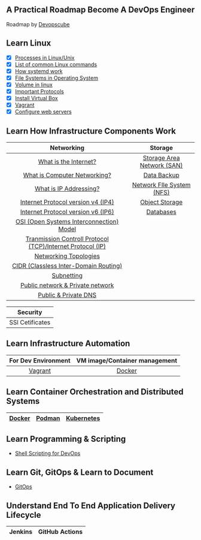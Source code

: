 ## A Practical Roadmap Become A DevOps Engineer 
Roadmap by [Devopscube](https://www.devopscube.com/)

## Learn Linux

- [x] [Processes in Linux/Unix](https://www.geeksforgeeks.org/processes-in-linuxunix/) 
- [x] [List of common Linux commands](learn-linux/command-line-linux.md) 
- [x] [How systemd work](learn-linux/systemd-works.md) 
- [x] [File Systems in Operating System](https://www.geeksforgeeks.org/file-systems-in-operating-system/) 
- [x] [Volume in linux](learn-linux/volume-in-linux.md) 
- [x] [Important Protocols](learn-linux/protocols.md) 
- [x] [Install Virtual Box](learn-linux/virtual-box.md) 
- [x] [Vagrant](learn-linux/vagrant.md) 
- [x] [Configure web servers](learn-linux/nginx.md) 

## Learn How Infrastructure Components Work
| Networking | Storage |
|    :---:   | :---: |
| [What is the Internet?](https://www.geeksforgeeks.org/types-of-internet-connection/) | [Storage Area Network (SAN)](https://www.ibm.com/think/topics/storage-area-network) |
| [What is Computer Networking?](https://www.geeksforgeeks.org/what-is-computer-networking/?ref=next_article) | [Data Backup](infrastructure-component/data-backup.md) |
| [What is IP Addressing?](https://www.geeksforgeeks.org/what-is-an-ip-address/) | [Network FIle System (NFS)](https://ubuntu.com/server/docs/network-file-system-nfs) |
| [Internet Protocol version v4  (IP4)](https://www.geeksforgeeks.org/what-is-ipv4/) | [Object Storage ](https://www.ibm.com/think/topics/object-storage) |
| [Internet Protocol version v6  (IP6)](https://www.geeksforgeeks.org/what-is-ipv6/) | [Databases](https://www.geeksforgeeks.org/what-is-database/) |
| [OSI (Open Systems Interconnection) Model](infrastructure-component/osi-model.md) |  |
| [Tranmission Controll Protocol (TCP)/Internet Protocol (IP)](infrastructure-component/tcp-model.md) |  |
| [Networking Topologies](infrastructure-component/networking-topologies.md) |  |
| [CIDR (Classless Inter-Domain Routing)](infrastructure-component/cidr-notations.md) |  |
| [Subnetting](infrastructure-component/subnetting.md) |  |
| [Public network & Private network](infrastructure-component/public-network-and-private-network.md) |  |
| [Public & Private DNS](https://nordlayer.com/blog/public-vs-private-dns-servers/) |  |


| Security |
| :---: |
| SSl Cetificates |

## Learn Infrastructure Automation

| For Dev Environment | VM image/Container management |
| :---: | :---: |
| [Vagrant](https://devopscube.com/vagrant-tutorial-beginners/) | [Docker](https://devopscube.com/build-docker-image/) |

## Learn Container Orchestration and Distributed Systems 

| [Docker](https://devopscube.com/build-docker-image/) | [Podman](https://devopscube.com/podman-tutorial-beginners/) | [Kubernetes](https://devopscube.com/kubernetes-tutorials-beginners/) |
| :---: | :---: | :---: |


## Learn Programming & Scripting

- [Shell Scripting for DevOps](https://devopscube.com/linux-shell-scripting-for-devops/)


## Learn Git, GitOps & Learn to Document

- [GitOps](https://www.gitops.tech/)

## Understand End To End Application Delivery Lifecycle

| Jenkins | GitHub Actions |
| :---: | :---: |